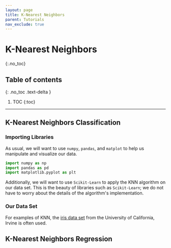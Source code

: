 ```yaml
---
layout: page
title: K-Nearest Neighbors
parent: Tutorials
nav_exclude: true
---
```


# K-Nearest Neighbors
{:.no_toc}

## Table of contents
{: .no_toc .text-delta }

1. TOC
{:toc}

---

## K-Nearest Neighbors Classification

### Importing Libraries

As usual, we will want to use `numpy`, `pandas`, and `matplot` to help us manipulate and visualize our data. 

```python
import numpy as np
import pandas as pd
import matplotlib.pyplot as plt
```

Additionally, we will want to use `Scikit-Learn` to apply the KNN algorithm on our data set. This is the beauty of libraries such as `Scikit-Learn`; we do not have to worry about the details of the algorithm's implementation. 

### Our Data Set
For examples of KNN, the [iris data set](https://archive.ics.uci.edu/ml/datasets/Iris) from the University of California, Irvine is often used. 


## K-Nearest Neighbors Regression



